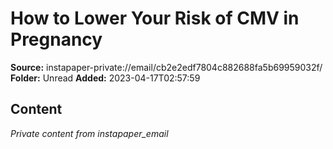# How to Lower Your Risk of CMV in Pregnancy

**Source:** instapaper-private://email/cb2e2edf7804c882688fa5b69959032f/
**Folder:** Unread
**Added:** 2023-04-17T02:57:59




## Content
*Private content from instapaper_email*
